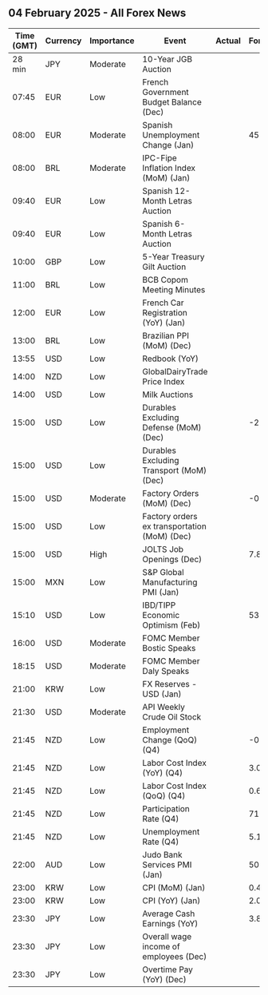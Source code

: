## 04 February 2025 - All Forex News

| Time (GMT) | Currency | Importance | Event | Actual | Forecast | Previous |
|------|----------|------------|-------|--------|----------|----------|
| 28 min | JPY | Moderate | 10-Year JGB Auction |  |  | 1.140% |
| 07:45 | EUR | Low | French Government Budget Balance (Dec) |  |  | -172.5B |
| 08:00 | EUR | Moderate | Spanish Unemployment Change (Jan) |  | 45.4K | -25.3K |
| 08:00 | BRL | Moderate | IPC-Fipe Inflation Index (MoM) (Jan) |  |  | 0.34% |
| 09:40 | EUR | Low | Spanish 12-Month Letras Auction |  |  | 2.367% |
| 09:40 | EUR | Low | Spanish 6-Month Letras Auction |  |  | 2.535% |
| 10:00 | GBP | Low | 5-Year Treasury Gilt Auction |  |  | 4.490% |
| 11:00 | BRL | Low | BCB Copom Meeting Minutes |  |  |  |
| 12:00 | EUR | Low | French Car Registration (YoY) (Jan) |  |  | 1.5% |
| 13:00 | BRL | Low | Brazilian PPI (MoM) (Dec) |  |  | 1.23% |
| 13:55 | USD | Low | Redbook (YoY) |  |  | 4.9% |
| 14:00 | NZD | Low | GlobalDairyTrade Price Index |  |  | 1.4% |
| 14:00 | USD | Low | Milk Auctions |  |  | 4,146.0 |
| 15:00 | USD | Low | Durables Excluding Defense (MoM) (Dec) |  | -2.4% | -2.4% |
| 15:00 | USD | Low | Durables Excluding Transport (MoM) (Dec) |  |  | 0.3% |
| 15:00 | USD | Moderate | Factory Orders (MoM) (Dec) |  | -0.7% | -0.4% |
| 15:00 | USD | Low | Factory orders ex transportation (MoM) (Dec) |  |  | 0.2% |
| 15:00 | USD | High | JOLTS Job Openings (Dec) |  | 7.880M | 8.098M |
| 15:00 | MXN | Low | S&P Global Manufacturing PMI (Jan) |  |  | 49.80 |
| 15:10 | USD | Low | IBD/TIPP Economic Optimism (Feb) |  | 53.0 | 51.9 |
| 16:00 | USD | Moderate | FOMC Member Bostic Speaks |  |  |  |
| 18:15 | USD | Moderate | FOMC Member Daly Speaks |  |  |  |
| 21:00 | KRW | Low | FX Reserves - USD (Jan) |  |  | 415.60B |
| 21:30 | USD | Moderate | API Weekly Crude Oil Stock |  |  | 2.860M |
| 21:45 | NZD | Low | Employment Change (QoQ) (Q4) |  | -0.2% | -0.5% |
| 21:45 | NZD | Low | Labor Cost Index (YoY) (Q4) |  | 3.0% | 3.4% |
| 21:45 | NZD | Low | Labor Cost Index (QoQ) (Q4) |  | 0.6% | 0.6% |
| 21:45 | NZD | Low | Participation Rate (Q4) |  | 71.10% | 71.20% |
| 21:45 | NZD | Low | Unemployment Rate (Q4) |  | 5.1% | 4.8% |
| 22:00 | AUD | Low | Judo Bank Services PMI (Jan) |  | 50.4 | 50.8 |
| 23:00 | KRW | Low | CPI (MoM) (Jan) |  | 0.4% | 0.4% |
| 23:00 | KRW | Low | CPI (YoY) (Jan) |  | 2.0% | 1.9% |
| 23:30 | JPY | Low | Average Cash Earnings (YoY) |  | 3.8% | 3.0% |
| 23:30 | JPY | Low | Overall wage income of employees (Dec) |  |  | 3.9% |
| 23:30 | JPY | Low | Overtime Pay (YoY) (Dec) |  |  | 1.40% |

